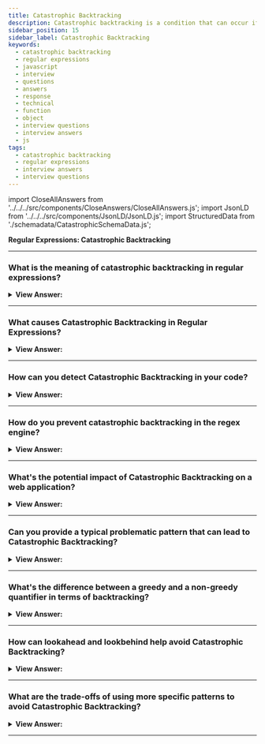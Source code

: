 ```yaml
---
title: Catastrophic Backtracking
description: Catastrophic backtracking is a condition that can occur if you are checking a (usually long) string against a complex regular expression.
sidebar_position: 15
sidebar_label: Catastrophic Backtracking
keywords:
  - catastrophic backtracking
  - regular expressions
  - javascript
  - interview
  - questions
  - answers
  - response
  - technical
  - function
  - object
  - interview questions
  - interview answers
  - js
tags:
  - catastrophic backtracking
  - regular expressions
  - interview answers
  - interview questions
---
```


import CloseAllAnswers from '../../../src/components/CloseAnswers/CloseAllAnswers.js';
import JsonLD from '../../../src/components/JsonLD/JsonLD.js';
import StructuredData from './schemadata/CatastrophicSchemaData.js';

<JsonLD data={StructuredData} />

<head>
  <title>Catastrophic Backtracking | Regular Expressions Questions</title>
</head>

**Regular Expressions: Catastrophic Backtracking**

<CloseAllAnswers />

---

### What is the meaning of catastrophic backtracking in regular expressions?

<details>
  <summary><strong>View Answer:</strong></summary>
  <div>
  <div><strong>Interview Response:</strong> Catastrophic backtracking in regular expressions occurs when the regex engine exhaustively explores all possible combinations in a string due to a complex pattern, causing performance issues.
    </div><br />
  <div><strong>Technical Response:</strong> Catastrophic backtracking is a condition that can occur if you are checking a (usually long) string against a complex regular expression. The problem usually occurs if something towards the end of the string causes the string not to match. This problem is common in some browsers like Firefox and can happen on the server-side. We should note that catastrophic backtracking is a runaway regular expression.
    </div><br />
  <div><strong className="codeExample">Code Example:</strong><br /><br />

  <div></div>

```js
// Example: Catastrophic Backtracking
let regexp = /^(\d+)*$/;

let str = '012345678901234567890123456789z';

// will take a very long time (careful!)
alert(regexp.test(str));
```

  </div>
  </div>
</details>

---

### What causes Catastrophic Backtracking in Regular Expressions?

<details>
  <summary><strong>View Answer:</strong></summary>
  <div>
  <div><strong>Interview Response:</strong> Catastrophic backtracking is caused by complex regular expressions with excessive, nested quantifiers, or ambiguous patterns, which force the regex engine to try and retry many matching paths, leading to severe performance issues.
  </div>
  </div>
</details>

---

### How can you detect Catastrophic Backtracking in your code?

<details>
  <summary><strong>View Answer:</strong></summary>
  <div>
  <div><strong>Interview Response:</strong> Detecting catastrophic backtracking in JavaScript can be challenging. Often, it manifests as significant slowdowns or freezing during regex execution, especially when matching against long strings with complex or ambiguous patterns.
  </div>
  </div>
</details>

---

### How do you prevent catastrophic backtracking in the regex engine?

<details>
  <summary><strong>View Answer:</strong></summary>
  <div>
  <div><strong>Interview Response:</strong> To prevent catastrophic backtracking in regex, avoid using excessive or nested quantifiers and ambiguity in patterns. We can use possessive quantifiers or atomic grouping where appropriate. Implement non-capturing groups when capturing isn't necessary. It's also crucial to leverage lookahead and lookbehind assertions effectively.
    </div><br />
  <div><strong className="codeExample">Code Example:</strong><br /><br />

  <div></div>

```javascript
const regex = /(\d+)+([a-z]+)+/i;
```

This will work in most cases, but because it has nested quantifiers, it might suffer from catastrophic backtracking if the string is long and doesn't match the pattern.

Here's how we can improve it:

**1. Remove unnecessary quantifiers**:

```javascript
const regex = /\d+[a-z]+/i;
```

In this case, we don't need the `+` after the groups, because `\d+` already matches one or more digits, and `[a-z]+` matches one or more letters.

**2. Simulating atomic grouping**:

Atomic groups are not supported in JavaScript, but can be simulated to some extent. If we know that once we have a match of numbers, there's no need to backtrack into it, we can use a positive lookahead to simulate an atomic group:

```javascript
const regex = /(?=\d+)(\d+)(?=[a-z]+)([a-z]+)/i;
```

In this case, `(?=\d+)` is a positive lookahead that asserts that what follows is one or more digits. Once this is satisfied, the engine won't backtrack into this group. The same applies to `(?=[a-z]+)`, which asserts that what follows is one or more letters.

**3. Simulating possessive quantifiers**:

Possessive quantifiers are also not natively supported in JavaScript. However, they can be simulated using a positive lookahead. A possessive quantifier, once it matches something, won't give it back. This can be useful to prevent backtracking:

```javascript
const regex = /(?=(\d+))\d+(?=(\d+))[a-z]+/i;
```

In this case, `(?=(\d+))\d+` is simulating a possessive quantifier: it matches one or more digits and doesn't allow backtracking into this group. The same does not apply to the letter group as it is not preceded by a lookahead.

Keep in mind these are complex solutions for problems that might be easier solved by simplifying and optimizing your regex pattern to your specific needs, so they should only be used when necessary.

---

:::note
**Note:** Please note, JavaScript doesn't natively support atomic groups, so in practical cases, you can use other strategies like replacing `*` with `*?` to make it non-greedy, or use lookahead and lookbehind assertions.
:::

  </div>
  </div>
</details>

---

### What's the potential impact of Catastrophic Backtracking on a web application?

<details>
  <summary><strong>View Answer:</strong></summary>
  <div>
  <div><strong>Interview Response:</strong> Catastrophic backtracking in a web application can cause significant performance issues, leading to slow response times, unresponsiveness, and even application crashes, negatively affecting user experience and scalability.
  </div>
  </div>
</details>

---

### Can you provide a typical problematic pattern that can lead to Catastrophic Backtracking?

<details>
  <summary><strong>View Answer:</strong></summary>
  <div>
  <div><strong>Interview Response:</strong> A typical problematic pattern leading to catastrophic backtracking in JavaScript could be a nested quantifier like /(a+)*b/. If the string doesn't contain 'b', this can lead to excessive backtracking.
  </div>
  </div>
</details>

---

### What's the difference between a greedy and a non-greedy quantifier in terms of backtracking?

<details>
  <summary><strong>View Answer:</strong></summary>
  <div>
  <div><strong>Interview Response:</strong> Greedy quantifiers try to match as much as possible and backtrack if needed, while non-greedy ones match as little as possible, reducing backtracking.
  </div>
  </div>
</details>

---

### How can lookahead and lookbehind help avoid Catastrophic Backtracking?

<details>
  <summary><strong>View Answer:</strong></summary>
  <div>
  <div><strong>Interview Response:</strong> Lookahead and lookbehind can assert what follows or precedes without consuming characters, providing more control and reducing unnecessary backtracking.
  </div>
  </div>
</details>

---

### What are the trade-offs of using more specific patterns to avoid Catastrophic Backtracking?

<details>
  <summary><strong>View Answer:</strong></summary>
  <div>
  <div><strong>Interview Response:</strong> More specific patterns can reduce backtracking but might also decrease the versatility of the regex, making it less general-purpose.
  </div>
  </div>
</details>

---
